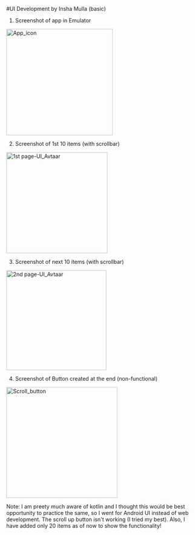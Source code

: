 #UI Development by Insha Mulla (basic)

1. Screenshot of app in Emulator
<img width="281" alt="App_icon" src="https://user-images.githubusercontent.com/80456518/148136635-2a903606-e6fb-4b7e-8e4f-b3b581c30887.png">

2. Screenshot of 1st 10 items (with scrollbar)
<img width="267" alt="1st page-UI_Avtaar" src="https://user-images.githubusercontent.com/80456518/148136627-d74ec8ec-3d78-4def-b659-4eeab265a4e0.png">

3. Screenshot of next 10 items (with scrollbar)
<img width="264" alt="2nd page-UI_Avtaar" src="https://user-images.githubusercontent.com/80456518/148136824-71162ac3-be4a-4dec-8c3a-8a42522969e2.png">

4. Screenshot of Button created at the end (non-functional)
<img width="293" alt="Scroll_button" src="https://user-images.githubusercontent.com/80456518/148136794-13e8bdf6-505b-4ab6-b65b-486d51670386.png">



Note: I am preety much aware of kotlin and I thought this would be best opportunity to practice the same, so I went for Android UI instead of web development. The scroll up button isn't working (I tried my best). Also, I have added only 20 items as of now to show the functionality!

